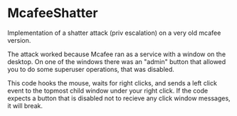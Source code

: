McafeeShatter
=============

Implementation of a shatter attack (priv escalation) on a very old mcafee version.

The attack worked because Mcafee ran as a service with a window on the desktop. On one of the windows 
there was an "admin" button that allowed you to do some superuser operations, that was disabled.

This code hooks the mouse, waits for right clicks, and sends a left click event to the topmost child window under your right click.
If the code expects a button that is disabled not to recieve any click window messages, it will break. 
